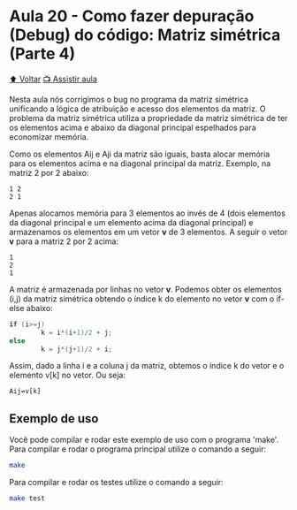 # Aula 20 - Como fazer depuração (Debug) do código: Matriz simétrica (Parte 4)

[:arrow_up: Voltar](https://github.com/Geofisicando/C-orientado-a-testes#%C3%ADndice)
[:tv: Assistir aula](https://youtu.be/wSQ_3AETtQo)

Nesta aula nós corrigimos o bug no programa da matriz simétrica unificando a lógica de atribuição e acesso dos elementos da matriz.
O problema da matriz simétrica utiliza a propriedade da matriz simétrica de ter os elementos acima e abaixo da diagonal principal
espelhados para economizar memória.

Como os elementos Aij e Aji da matriz são iguais, basta alocar memória para os elementos acima e
na diagonal principal da matriz. Exemplo, na matriz 2 por 2 abaixo:

```
1 2
2 1
```

Apenas alocamos memória para 3 elementos ao invés de 4 (dois elementos da diagonal principal e um elemento acima da diagonal principal) e
armazenamos os elementos em um vetor **v** de 3 elementos. A seguir o vetor **v** para a matriz 2 por 2 acima:

```
1
2
1
```

A matriz é armazenada por linhas no vetor **v**. Podemos obter os elementos (i,j) da matriz simétrica obtendo o índice k
do elemento no vetor **v** com o if-else abaixo:

```c
if (i>=j)
        k = i*(i+1)/2 + j;
else
        k = j*(j+1)/2 + i;
```

Assim, dado a linha i e a coluna j da matriz, obtemos o índice k do vetor e o elemento v[k] no vetor. Ou seja:

```
Aij=v[k]
```

## Exemplo de uso


Você pode compilar e rodar este exemplo de uso com o programa 'make'. Para compilar e rodar o programa principal utilize o comando a seguir:

```sh
make
```

Para compilar e rodar os testes utilize o comando a seguir:

```sh
make test
```

